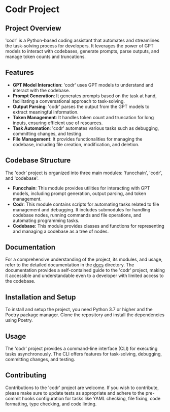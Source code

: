 # Codr Project

## Project Overview

'codr' is a Python-based coding assistant that automates and streamlines the task-solving process for developers. It leverages the power of GPT models to interact with codebases, generate prompts, parse outputs, and manage token counts and truncations. 

## Features

- **GPT Model Interaction**: 'codr' uses GPT models to understand and interact with the codebase.
- **Prompt Generation**: It generates prompts based on the task at hand, facilitating a conversational approach to task-solving.
- **Output Parsing**: 'codr' parses the output from the GPT models to extract meaningful information.
- **Token Management**: It handles token count and truncation for long inputs, ensuring efficient use of resources.
- **Task Automation**: 'codr' automates various tasks such as debugging, committing changes, and testing.
- **File Management**: It provides functionalities for managing the codebase, including file creation, modification, and deletion.

## Codebase Structure

The 'codr' project is organized into three main modules: 'funcchain', 'codr', and 'codebase'. 

- **Funcchain**: This module provides utilities for interacting with GPT models, including prompt generation, output parsing, and token management.
- **Codr**: This module contains scripts for automating tasks related to file management and debugging. It includes submodules for handling codebase nodes, running commands and file operations, and automating programming tasks.
- **Codebase**: This module provides classes and functions for representing and managing a codebase as a tree of nodes.

## Documentation

For a comprehensive understanding of the project, its modules, and usage, refer to the detailed documentation in the [docs](./docs) directory. The documentation provides a self-contained guide to the 'codr' project, making it accessible and understandable even to a developer with limited access to the codebase.

## Installation and Setup

To install and setup the project, you need Python 3.7 or higher and the Poetry package manager. Clone the repository and install the dependencies using Poetry.

## Usage

The 'codr' project provides a command-line interface (CLI) for executing tasks asynchronously. The CLI offers features for task-solving, debugging, committing changes, and testing.

## Contributing

Contributions to the 'codr' project are welcome. If you wish to contribute, please make sure to update tests as appropriate and adhere to the pre-commit hooks configuration for tasks like YAML checking, file fixing, code formatting, type checking, and code linting.
